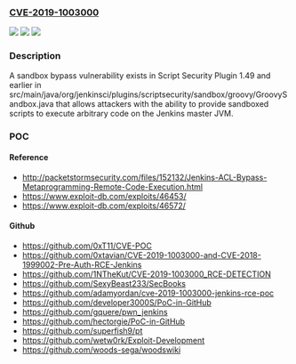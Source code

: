 ### [CVE-2019-1003000](https://cve.mitre.org/cgi-bin/cvename.cgi?name=CVE-2019-1003000)
![](https://img.shields.io/static/v1?label=Product&message=Script%20Security%20Plugin&color=blue)
![](https://img.shields.io/static/v1?label=Version&message=n%2Fa&color=blue)
![](https://img.shields.io/static/v1?label=Vulnerability&message=CWE-693&color=brighgreen)

### Description

A sandbox bypass vulnerability exists in Script Security Plugin 1.49 and earlier in src/main/java/org/jenkinsci/plugins/scriptsecurity/sandbox/groovy/GroovySandbox.java that allows attackers with the ability to provide sandboxed scripts to execute arbitrary code on the Jenkins master JVM.

### POC

#### Reference
- http://packetstormsecurity.com/files/152132/Jenkins-ACL-Bypass-Metaprogramming-Remote-Code-Execution.html
- https://www.exploit-db.com/exploits/46453/
- https://www.exploit-db.com/exploits/46572/

#### Github
- https://github.com/0xT11/CVE-POC
- https://github.com/0xtavian/CVE-2019-1003000-and-CVE-2018-1999002-Pre-Auth-RCE-Jenkins
- https://github.com/1NTheKut/CVE-2019-1003000_RCE-DETECTION
- https://github.com/SexyBeast233/SecBooks
- https://github.com/adamyordan/cve-2019-1003000-jenkins-rce-poc
- https://github.com/developer3000S/PoC-in-GitHub
- https://github.com/gquere/pwn_jenkins
- https://github.com/hectorgie/PoC-in-GitHub
- https://github.com/superfish9/pt
- https://github.com/wetw0rk/Exploit-Development
- https://github.com/woods-sega/woodswiki

